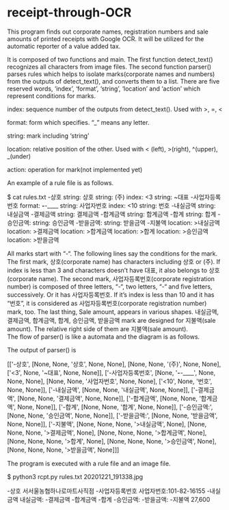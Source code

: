 # receipt-through-OCR

This program finds out corporate names, registration numbers and sale amounts of printed receipts with Google OCR. It will be utilized for the automatic reporter of a value added tax. 

It is composed of two functions and main. The first function detect_text() recognizes all characters from image files.  The second function parser() parses rules which helps to isolate marks(corporate names and numbers) from the outputs of detect_text(), and converts them to a list.  There are five reserved words, ‘index’, ‘format’, ‘string’, ‘location’ and ‘action’ which represent conditions for marks.  


index: sequence number of the outputs from detect_text().  Used with >, =, < 

format: form which specifies. “_” means any letter. 

string: mark including ‘string’

location: relative position of the other.  Used with < (left), >(right), ^(upper), _(under)

action: operation for mark(not implemented yet)


An example of a rule file is as follows.  


$ cat rules.txt
-상호
string: 상호
string: (주)
index: <3 string: ~대표
-사업자등록번호
format: ___-__-_____
string: 사업자번호
index: <10 string: 번호
-내실금액
string: 내실금액 
-결제금액
string: 결제금액
-합계금액
string: 합계금액
-합계
string: 합계
-승인금액:
string: 승인금액
-받을금액:
string: 받을금액
-지불액
location: >내실금액
location: >결제금액
location: >합계금액
location: >합계
location: >승인금액
location: >받을금액 

All marks start with “-“.  The following lines say the conditions for the mark. The first mark, 상호(corporate name) has characters including 상호 or (주).  If index is less than 3 and characters doesn’t have 대표, it also belongs to 상호(corporate name). The second mark,  사업자등록번호(corporate registration number) is composed of three letters, “-“, two letters, “-“ and five letters, successively. Or it has 사업자등록번호. If it’s index is less than 10 and it has “번호”,  it is considered as 사업자등록번호(corporate registration number) mark, too.  The last thing, Sale amount, appears in various shapes.  내실금액, 결제금액, 합계금액, 합계, 승인금액, 받을금액 mark are designed for 지불액(sale amount).  The relative right side of them are 지불액(sale amount).  
The flow of parser() is like a automata and the diagram is as follows. 
 
The output of parser() is 

[['-상호', [None, None, '상호', None, None], 
    [None, None, '(주)', None, None], 
['<3', None, '~대표', None, None]], 
['-사업자등록번호', [None, '___-__-_____', None, None, None], 
    [None, None, '사업자번호', None, None], 
['<10', None, '번호', None, None]], 
['-내실금액', [None, None, '내실금액', None, None]], 
['-결제금액', [None, None, '결제금액', None, None]], 
['-합계금액', [None, None, '합계금액', None, None]], 
['-합계', [None, None, '합계', None, None]], 
['-승인금액:', [None, None, '승인금액', None, None]], 
['-받을금액:', [None, None, '받을금액', None, None]], 
['-지불액', [None, None, None, '>내실금액', None], 
   [None, None, None, '>결제금액', None], 
   [None, None, None, '>합계금액', None], 
   [None, None, None, '>합계', None], 
   [None, None, None, '>승인금액', None], 
   [None, None, None, '>받을금액', None]]]

The program is executed with a rule file and an image file. 

$ python3 rcpt.py rules.txt 20201221_191338.jpg
   
 -상호
서서울농협하나로마트사직점
-사업자등록번호
사업자번호:101-82-16155
-내실금액
내실금액:
-결제금액
-합계금액
-합계
-승인금액:
-받을금액:
-지불액
27,600
